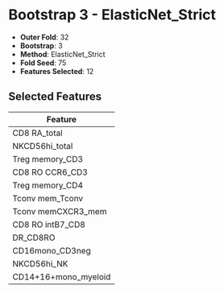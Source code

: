 # Bootstrap 3 - ElasticNet_Strict

- **Outer Fold**: 32
- **Bootstrap**: 3
- **Method**: ElasticNet_Strict
- **Fold Seed**: 75
- **Features Selected**: 12

## Selected Features

| Feature |
|---------|
| CD8 RA_total |
| NKCD56hi_total |
| Treg memory_CD3 |
| CD8 RO CCR6_CD3 |
| Treg memory_CD4 |
| Tconv mem_Tconv |
| Tconv memCXCR3_mem |
| CD8 RO intB7_CD8 |
| DR_CD8RO |
| CD16mono_CD3neg |
| NKCD56hi_NK |
| CD14+16+mono_myeloid |
